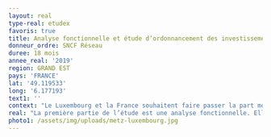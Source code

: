 ```yaml
---
layout: real
type-real: etudex
favoris: true
title: Analyse fonctionnelle et étude d’ordonnancement des investissements de capacité identifiés sur l’axe Metz-Luxembourg
donneur_ordre: SNCF Réseau
duree: 18 mois
annee_real: '2019'
region: GRAND EST
pays: 'FRANCE'
lat: '49.119533'
long: '6.177193'
text1: ''
context: "Le Luxembourg et la France souhaitent faire passer la part modale des transports en commun à 25% pour les flux transfrontaliers. L’axe est actuellement déjà à saturation (5 TER/h, 1 TGV/h, 1 fret/h entre Thionville et Luxembourg). Une augmentation de la capacité de l’axe est alors recherchée. Cette saturation est non seulement vraie pour les circulations, mais aussi pour les voyageurs dans les trains.\r\n\nUn protocole d’accord a été signé entre les états français et luxembourgeois, et prévoit les principes des aménagements ferroviaires à réaliser. L’objectif pour l’horizon 2028-2030 est d’augmenter la capacité de la ligne à 8 TER/h, 1 TGV/h, 1 fret/h, par sens, en heure de pointe. Deux difficultés apparaissent : le financement de 220 M€ ne couvre pas le coût d’investissement estimé à environ 530 M€ et les ressources d’études et de travaux disponibles sont rares et limitées.\r\n\nL’objectif de l’étude est de proposer une trajectoire d’investissements en cohérence avec les aménagements programmés sur le réseau luxembourgeois."
real: "La première partie de l’étude est une analyse fonctionnelle. Elle permet de dégager les enjeux et les attentes des partenaires du projet. Trois ateliers sont réalisés pour identifier les fonctions (= besoins), les hiérarchiser, puis les caractériser (= critère d’appréciation avec un niveau souhaité ainsi qu’un niveau de flexibilité). Un cahier des charges fonctionnel est rédigé. Il sert de référentiel d’évaluation des scénarios à l’étude dans la partie suivante. Il clôture la phase d’analyse fonctionnelle et décrit précisément les attentes des partenaires.\r\n\nEn seconde partie, les aménagements à prioriser sont analysés à travers des modélisations et des simulations. Les résultats permettent de caractériser les fonctions identifiées au cours de l’analyse fonctionnelle. Cette caractérisation permet de prioriser les aménagements selon leur niveau de réponse aux besoins exprimés en première partie. De même, les problématiques de phasage de ces aménagements sont abordés selon les possibilités de financement et selon les contraintes de réalisation."
photo1: /assets/img/uploads/metz-luxembourg.jpg
---
```


